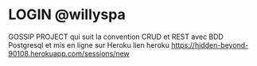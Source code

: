 # LOGIN      @willyspa
GOSSIP PROJECT qui suit la convention CRUD et REST avec BDD Postgresql et mis en ligne sur Heroku
lien heroku
https://hidden-beyond-90108.herokuapp.com/sessions/new



